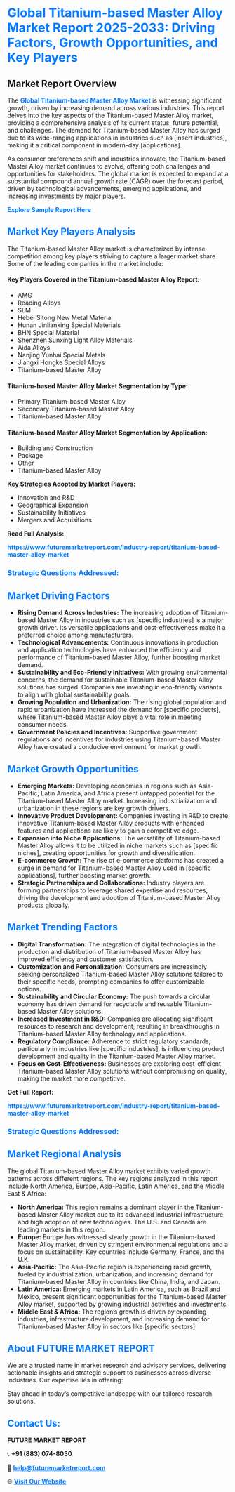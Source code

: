 <h1 style="color: #007BFF;">Global Titanium-based Master Alloy Market Report 2025-2033: Driving Factors, Growth Opportunities, and Key Players</h1>

<section id="overview">
<h2>Market Report Overview</h2>
<p>The <a href="https://www.futuremarketreport.com/industry-report/titanium-based-master-alloy-market" style="color: #007BFF; text-decoration: none;"><strong>Global Titanium-based Master Alloy Market</strong></a> is witnessing significant growth, driven by increasing demand across various industries. This report delves into the key aspects of the Titanium-based Master Alloy market, providing a comprehensive analysis of its current status, future potential, and challenges. The demand for Titanium-based Master Alloy has surged due to its wide-ranging applications in industries such as [insert industries], making it a critical component in modern-day [applications].</p>
<p>As consumer preferences shift and industries innovate, the Titanium-based Master Alloy market continues to evolve, offering both challenges and opportunities for stakeholders. The global market is expected to expand at a substantial compound annual growth rate (CAGR) over the forecast period, driven by technological advancements, emerging applications, and increasing investments by major players.</p>
</section>

<section id="overview">
<p><a href="https://www.futuremarketreport.com/request-sample/reportId=32759" style="color: #007BFF; text-decoration: none;"><strong>Explore Sample Report Here</strong></a></p>
</section>

<section id="key-players">
<h2 style="color: #007BFF;">Market Key Players Analysis</h2>
<p>The Titanium-based Master Alloy market is characterized by intense competition among key players striving to capture a larger market share. Some of the leading companies in the market include:</p>
<h4>Key Players Covered in the Titanium-based Master Alloy Report:</h4>
<ul><li>AMG</li><li>Reading Alloys</li><li>SLM</li><li>Hebei Sitong New Metal Material</li><li>Hunan Jinlianxing Special Materials</li><li>BHN Special Material</li><li>Shenzhen Sunxing Light Alloy Materials</li><li>Aida Alloys</li><li>Nanjing Yunhai Special Metals</li><li>Jiangxi Hongke Special Alloys</li><li>Titanium-based Master Alloy</li></ul>
<h4>Titanium-based Master Alloy Market Segmentation by Type:</h4>
<ul><li>Primary Titanium-based Master Alloy</li><li>Secondary Titanium-based Master Alloy</li><li>Titanium-based Master Alloy</li></ul>

<h4>Titanium-based Master Alloy Market Segmentation by Application:</h4>
<ul><li>Building and Construction</li><li>Package</li><li>Other</li><li>Titanium-based Master Alloy</li></ul>
<p><strong>Key Strategies Adopted by Market Players:</strong></p>
<ul>
<li>Innovation and R&D</li>
<li>Geographical Expansion</li>
<li>Sustainability Initiatives</li>
<li>Mergers and Acquisitions</li>
</ul>
</section>

<section>
<p><strong>Read Full Analysis: </strong></p><a href="https://www.futuremarketreport.com/industry-report/titanium-based-master-alloy-market" style="color: #007BFF; text-decoration: none;"><strong>https://www.futuremarketreport.com/industry-report/titanium-based-master-alloy-market</strong></a>
<h3 style="color: #007BFF;">Strategic Questions Addressed:</h3>
</section>

<section id="driving-factors">
<h2 style="color: #007BFF;">Market Driving Factors</h2>
<ul>
<li><strong>Rising Demand Across Industries:</strong> The increasing adoption of Titanium-based Master Alloy in industries such as [specific industries] is a major growth driver. Its versatile applications and cost-effectiveness make it a preferred choice among manufacturers.</li>
<li><strong>Technological Advancements:</strong> Continuous innovations in production and application technologies have enhanced the efficiency and performance of Titanium-based Master Alloy, further boosting market demand.</li>
<li><strong>Sustainability and Eco-Friendly Initiatives:</strong> With growing environmental concerns, the demand for sustainable Titanium-based Master Alloy solutions has surged. Companies are investing in eco-friendly variants to align with global sustainability goals.</li>
<li><strong>Growing Population and Urbanization:</strong> The rising global population and rapid urbanization have increased the demand for [specific products], where Titanium-based Master Alloy plays a vital role in meeting consumer needs.</li>
<li><strong>Government Policies and Incentives:</strong> Supportive government regulations and incentives for industries using Titanium-based Master Alloy have created a conducive environment for market growth.</li>
</ul>
</section>

<section id="growth-opportunities">
<h2 style="color: #007BFF;">Market Growth Opportunities</h2>
<ul>
<li><strong>Emerging Markets:</strong> Developing economies in regions such as Asia-Pacific, Latin America, and Africa present untapped potential for the Titanium-based Master Alloy market. Increasing industrialization and urbanization in these regions are key growth drivers.</li>
<li><strong>Innovative Product Development:</strong> Companies investing in R&D to create innovative Titanium-based Master Alloy products with enhanced features and applications are likely to gain a competitive edge.</li>
<li><strong>Expansion into Niche Applications:</strong> The versatility of Titanium-based Master Alloy allows it to be utilized in niche markets such as [specific niches], creating opportunities for growth and diversification.</li>
<li><strong>E-commerce Growth:</strong> The rise of e-commerce platforms has created a surge in demand for Titanium-based Master Alloy used in [specific applications], further boosting market growth.</li>
<li><strong>Strategic Partnerships and Collaborations:</strong> Industry players are forming partnerships to leverage shared expertise and resources, driving the development and adoption of Titanium-based Master Alloy products globally.</li>
</ul>
</section>

<section id="trending-factors">
<h2 style="color: #007BFF;">Market Trending Factors</h2>
<ul>
<li><strong>Digital Transformation:</strong> The integration of digital technologies in the production and distribution of Titanium-based Master Alloy has improved efficiency and customer satisfaction.</li>
<li><strong>Customization and Personalization:</strong> Consumers are increasingly seeking personalized Titanium-based Master Alloy solutions tailored to their specific needs, prompting companies to offer customizable options.</li>
<li><strong>Sustainability and Circular Economy:</strong> The push towards a circular economy has driven demand for recyclable and reusable Titanium-based Master Alloy solutions.</li>
<li><strong>Increased Investment in R&D:</strong> Companies are allocating significant resources to research and development, resulting in breakthroughs in Titanium-based Master Alloy technology and applications.</li>
<li><strong>Regulatory Compliance:</strong> Adherence to strict regulatory standards, particularly in industries like [specific industries], is influencing product development and quality in the Titanium-based Master Alloy market.</li>
<li><strong>Focus on Cost-Effectiveness:</strong> Businesses are exploring cost-efficient Titanium-based Master Alloy solutions without compromising on quality, making the market more competitive.</li>
</ul>
</section>

<section>
<p><strong>Get Full Report: </strong></p><a href="https://www.futuremarketreport.com/industry-report/titanium-based-master-alloy-market" style="color: #007BFF; text-decoration: none;"><strong>https://www.futuremarketreport.com/industry-report/titanium-based-master-alloy-market</strong></a>
<h3 style="color: #007BFF;">Strategic Questions Addressed:</h3>
</section>


<section id="regional-analysis">
<h2 style="color: #007BFF;">Market Regional Analysis</h2>
<p>The global Titanium-based Master Alloy market exhibits varied growth patterns across different regions. The key regions analyzed in this report include North America, Europe, Asia-Pacific, Latin America, and the Middle East & Africa:</p>
<ul>
<li><strong>North America:</strong> This region remains a dominant player in the Titanium-based Master Alloy market due to its advanced industrial infrastructure and high adoption of new technologies. The U.S. and Canada are leading markets in this region.</li>
<li><strong>Europe:</strong> Europe has witnessed steady growth in the Titanium-based Master Alloy market, driven by stringent environmental regulations and a focus on sustainability. Key countries include Germany, France, and the U.K.</li>
<li><strong>Asia-Pacific:</strong> The Asia-Pacific region is experiencing rapid growth, fueled by industrialization, urbanization, and increasing demand for Titanium-based Master Alloy in countries like China, India, and Japan.</li>
<li><strong>Latin America:</strong> Emerging markets in Latin America, such as Brazil and Mexico, present significant opportunities for the Titanium-based Master Alloy market, supported by growing industrial activities and investments.</li>
<li><strong>Middle East & Africa:</strong> The region’s growth is driven by expanding industries, infrastructure development, and increasing demand for Titanium-based Master Alloy in sectors like [specific sectors].</li>
</ul>
</section>

<footer>
<h2 style="color: #007BFF;">About FUTURE MARKET REPORT</h2>
<p>We are a trusted name in market research and advisory services, delivering actionable insights and strategic support to businesses across diverse industries. Our expertise lies in offering:</p>

<p>Stay ahead in today’s competitive landscape with our tailored research solutions.</p>

<h2 style="color: #007BFF;">Contact Us:</h2>
<p><strong>FUTURE MARKET REPORT</strong></p>
<p>📞 <strong>+91 (883) 074-8030</strong></p>
<p>📧 <strong><a href="mailto:help@futuremarketreport.com" style="color: #007BFF;">help@futuremarketreport.com</a></strong></p>
<p>🌐 <strong><a href="https://www.futuremarketreport.com/" style="color: #007BFF;">Visit Our Website</a></strong></p>
</footer>